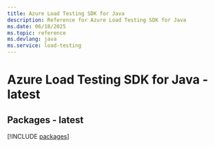 ```yaml
---
title: Azure Load Testing SDK for Java
description: Reference for Azure Load Testing SDK for Java
ms.date: 06/18/2025
ms.topic: reference
ms.devlang: java
ms.service: load-testing
---
```

# Azure Load Testing SDK for Java - latest
## Packages - latest
[!INCLUDE [packages](load-testing-index.md)]